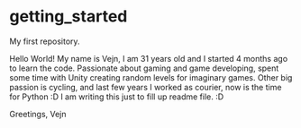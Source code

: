 # getting_started
My first repository.

Hello World! 
My name is Vejn, I am 31 years old and I started 4 months ago to learn the code.
Passionate about gaming and game developing, spent some time with Unity creating random levels for imaginary games.
Other big passion is cycling, and last few years I worked as courier, now is the time for Python :D
I am writing this just to fill up readme file. :D

Greetings, Vejn
